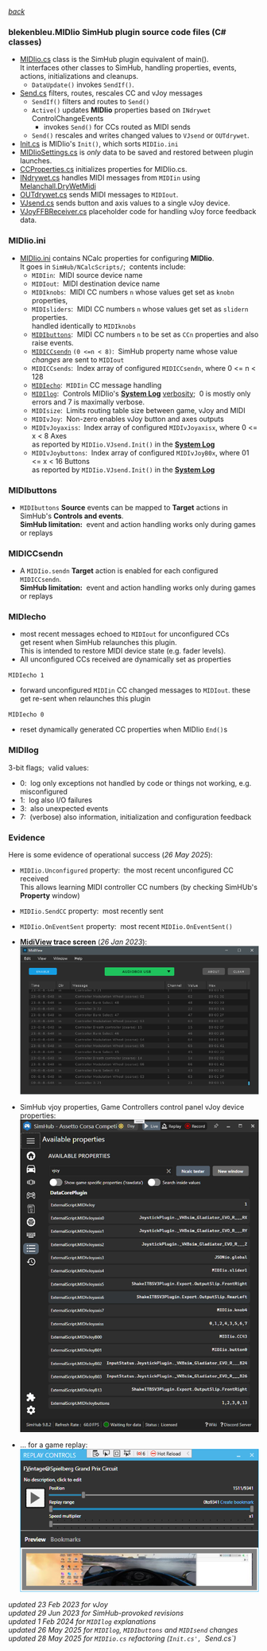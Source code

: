[*back*](../README.md)

### blekenbleu.MIDIio SimHub plugin source code files (C# classes)
- [MIDIio.cs](../MIDIio.cs) class is the SimHub plugin equivalent of main().   
  It interfaces other classes to SimHub, handling properties, events, actions, initializations and cleanups.  
  - `DataUpdate()` invokes `SendIf()`.
- [Send.cs](../Send.cs) filters, routes, rescales CC and vJoy messages
  - `SendIf()` filters and routes to `Send()`   
  - `Active()` updates **MIDIio** properties based on `INdrywet` ControlChangeEvents  
	- invokes `Send()` for CCs routed as MIDI sends
  - `Send()` rescales and writes changed values to `VJsend` or `OUTdrywet`.
- [Init.cs](../Init.cs) is MIDIio's `Init()`, which sorts `MIDIio.ini`  
- [MIDIioSettings.cs](../MIDIioSettings.cs) is *only* data to be saved and restored between plugin launches.  
- [CCProperties.cs](../CCProperties.cs) initializes properties for MIDIio.cs.  
- [INdrywet.cs](../INdrywet.cs) handles MIDI messages from `MIDIin`
  using [Melanchall.DryWetMidi](https://github.com/melanchall/drywetmidi)  
- [OUTdrywet.cs](../OUTdrywet.cs) sends MIDI messages to `MIDIout`.  
- [VJsend.cs](../VJsend.cs) sends button and axis values to a single vJoy device.
- [VJoyFFBReceiver.cs](../VJoyFFBReceiver.cs) placeholder code for handling vJoy force feedback data.

### MIDIio.ini
- [MIDIio.ini](../NCalcScripts/MIDIio.ini) contains NCalc properties for configuring **MIDIio**.  
  It goes in `SimHub/NCalcScripts/`;&nbsp; contents include:
  - `MIDIin`:&nbsp; MIDI source device name
  - `MIDIout`:&nbsp; MIDI destination device name
  - `MIDIknobs`:&nbsp; MIDI CC numbers `n` whose values get set as `knobn` properties,  
  - `MIDIsliders`:&nbsp; MIDI CC numbers `n` whose values get set as `slidern` properties.  
                     handled identically to `MIDIknobs`  
  - [`MIDIbuttons`](#midibuttons):&nbsp; MIDI CC numbers `n` to be set as `CCn` properties and also raise events.  
  - [`MIDICCsendn`](#midiccsendn) `(0 <=n < 8)`:&nbsp; SimHub property name whose value *changes* are sent to `MIDIout`  
  - `MIDICCsends`:&nbsp; Index array of configured `MIDICCsendn`, where 0 <= n < 128
  - [`MIDIecho`](#midiecho):&nbsp; `MIDIin` CC message handling
  - [`MIDIlog`](#midilog):&nbsp; Controls MIDIio's **[System Log](SimHub.txt)** [verbosity](#midilog);&nbsp; 0 is mostly only errors and 7 is maximally verbose.  
  - `MIDIsize`:&nbsp; Limits routing table size between game, vJoy and MIDI
  - `MIDIvJoy`:&nbsp; Non-zero enables vJoy button and axes outputs  
  - `MIDIvJoyaxiss`:&nbsp; Index array of configured `MIDIvJoyaxisx`, where 0 <= x < 8 Axes  
                     as reported by `MIDIio.VJsend.Init()` in the **[System Log](SimHub.txt)**
  - `MIDIvJoybuttons`:&nbsp; Index array of configured `MIDIvJoyB0x`, where 01 <= x < 16 Buttons  
                     as reported by `MIDIio.VJsend.Init()` in the **[System Log](SimHub.txt)**  

### MIDIbuttons
- `MIDIbuttons` **Source** events can be mapped to **Target** actions in SimHub's **Controls and events**.  
**SimHub limitation:**&nbsp; event and action handling works only during games or replays

### MIDICCsendn
- A `MIDIio.sendn` **Target** action is enabled for each configured `MIDICCsendn`.  
**SimHub limitation:**&nbsp; event and action handling works only during games or replays

### MIDIecho
- most recent messages echoed to  `MIDIout` for unconfigured CCs  
  get resent when SimHub relaunches this plugin.  
  This is intended to restore MIDI device state (e.g. fader levels).
- All unconfigured CCs received are dynamically set as properties

`MIDIecho 1`
- forward unconfigured `MIDIin` CC changed messages to `MIDIout`.
  these get re-sent when relaunches this plugin

`MIDIecho 0`
- reset dynamically generated CC properties when MIDIio `End()`s

### MIDIlog
3-bit flags;&nbsp; valid values:  
- 0:&nbsp; log only exceptions not handled by code or things not working, e.g. misconfigured
- 1:&nbsp; log also I/O failures
- 3:&nbsp; also unexpected events
- 7:&nbsp; (verbose) also information, initialization and configuration feedback

### Evidence
Here is some evidence of operational success (*26 May 2025*):  
- `MIDIio.Unconfigured` property:&nbsp; the most recent unconfigured CC received  
   This allows learning MIDI controller CC numbers (by checking SimHUb's **Property** window)
- `MIDIio.SendCC` property:&nbsp; most recently sent
- `MIDIio.OnEventSent` property:&nbsp; most recent `MIDIio.OnEventSent()`
- **[MidiView](https://hautetechnique.com/midi/midiview/) trace screen** (*26 Jan 2023*):  
![](MidiView.png)  
- SimHub vjoy properties, Game Controllers control panel vJoy device properties:  
![](vJoyB.png)  

- ... for a game replay:  
![](replay.png)  

 *updated 23 Feb 2023 for vJoy*  
 *updated 29 Jun 2023 for SimHub-provoked revisions*  
 *updated 1 Feb 2024 for `MIDIlog` explanations*  
 *updated 26 May 2025 for `MIDIlog`, `MIDIbuttons` and `MIDIsend` changes*  
 *updated 28 May 2025 for `MIDIio.cs` refactoring (`Init.cs', `Send.cs`)*  
